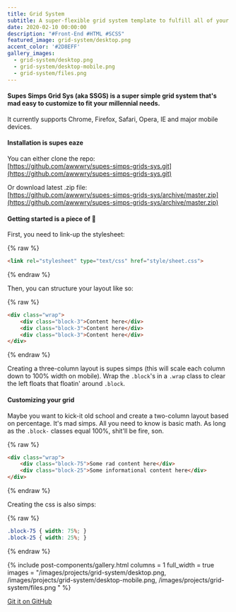 ```yaml
---
title: Grid System
subtitle: A super-flexible grid system template to fulfill all of your nasty desires.
date: 2020-02-10 00:00:00
description: "#Front-End #HTML #SCSS"
featured_image: grid-system/desktop.png
accent_color: '#2D8EFF'
gallery_images:
  - grid-system/desktop.png
  - grid-system/desktop-mobile.png
  - grid-system/files.png
---
```


#### Supes Simps Grid Sys (aka SSGS) is a super simple grid system that's mad easy to customize to fit your millennial needs.

It currently supports Chrome, Firefox, Safari, Opera, IE and major mobile devices.

#### Installation is supes eaze

You can either clone the repo:  
[https://github.com/awwwry/supes-simps-grids-sys.git](https://github.com/awwwry/supes-simps-grids-sys.git)

Or download latest .zip file:  
[https://github.com/awwwry/supes-simps-grids-sys/archive/master.zip](https://github.com/awwwry/supes-simps-grids-sys/archive/master.zip)


#### Getting started is a piece of 🎂

First, you need to link-up the stylesheet:

{% raw %}
```html
<link rel="stylesheet" type="text/css" href="style/sheet.css">
```
{% endraw %}

Then, you can structure your layout like so:

{% raw %}
```html
<div class="wrap">
    <div class="block-3">Content here</div>
    <div class="block-3">Content here</div>
    <div class="block-3">Content here</div>
</div>
```
{% endraw %}

Creating a three-column layout is supes simps (this will scale each column down to 100% width on mobile). Wrap the `.block`'s in a `.wrap` class to clear the left floats that floatin' around `.block`.

#### Customizing your grid
Maybe you want to kick-it old school and create a two-column layout based on percentage. It's mad simps. All you need to know is basic math. As long as the `.block-` classes equal 100%, shit'll be fire, son.

{% raw %}
```html
<div class="wrap">
    <div class="block-75">Some rad content here</div>
    <div class="block-25">Some informational content here</div>
</div>
```
{% endraw %}

Creating the css is also simps:

{% raw %}
```css
.block-75 { width: 75%; }
.block-25 { width: 25%; }
```
{% endraw %}

{% include post-components/gallery.html
	columns = 1
	full_width = true
	images = "/images/projects/grid-system/desktop.png, /images/projects/grid-system/desktop-mobile.png, /images/projects/grid-system/files.png
	"
%}

<a href="https://github.com/awwwry/supes-simps-grid-sys" class="button--fill">Git it on GitHub</a>